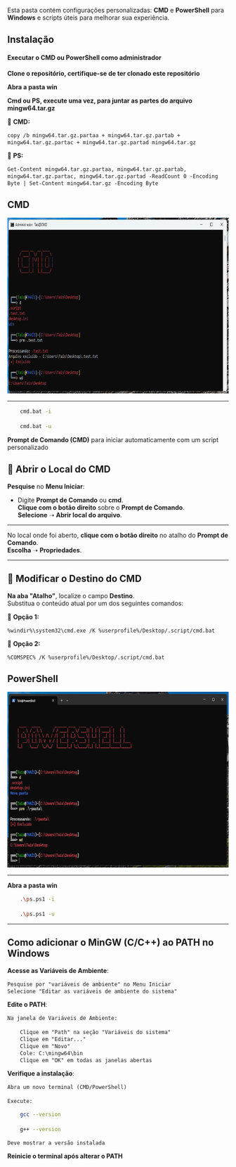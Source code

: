 
Esta pasta contém configurações personalizadas: **CMD** e **PowerShell** para **Windows** e scripts úteis para melhorar sua experiência.

## Instalação

#### **Executar o CMD ou PowerShell como administrador**

**Clone o repositório, certifique-se de ter clonado este repositório**

**Abra a pasta win**

**Cmd ou PS, execute uma vez, para juntar as partes do arquivo mingw64.tar.gz**

   🔹 **CMD:**  
```
copy /b mingw64.tar.gz.partaa + mingw64.tar.gz.partab + mingw64.tar.gz.partac + mingw64.tar.gz.partad mingw64.tar.gz
```
   🔹 **PS:**  
```
Get-Content mingw64.tar.gz.partaa, mingw64.tar.gz.partab, mingw64.tar.gz.partac, mingw64.tar.gz.partad -ReadCount 0 -Encoding Byte | Set-Content mingw64.tar.gz -Encoding Byte
```

## **CMD**

<img src="cmd.png" alt="CMD" height="400">

---

```bash
	cmd.bat -i
	
	cmd.bat -u
```
**Prompt de Comando (CMD)** para iniciar automaticamente com um script personalizado

## 🔹 **Abrir o Local do CMD**  
**Pesquise** no **Menu Iniciar**:  
   - Digite **Prompt de Comando** ou **cmd**.  
**Clique com o botão direito** sobre o **Prompt de Comando**.  
**Selecione** ➝ **Abrir local do arquivo**.  

---

No local onde foi aberto, **clique com o botão direito** no atalho do **Prompt de Comando**.  
**Escolha** ➝ **Propriedades**.  

---

## 🔹 **Modificar o Destino do CMD**  
**Na aba "Atalho"**, localize o campo **Destino**.  
Substitua o conteúdo atual por um dos seguintes comandos:  

   🔹 **Opção 1:**  
```
%windir%\system32\cmd.exe /K %userprofile%/Desktop/.script/cmd.bat
```
   🔹 **Opção 2:**  
```
%COMSPEC% /K %userprofile%/Desktop/.script/cmd.bat
```

## **PowerShell**

<img src="ps.png" alt="PowerShell" height="400">

---

**Abra a pasta win**

```bash
	.\ps.ps1 -i
	
	.\ps.ps1 -u
```

---

## Como adicionar o MinGW (C/C++) ao PATH no Windows

**Acesse as Variáveis de Ambiente**:

	Pesquise por "variáveis de ambiente" no Menu Iniciar
	Selecione "Editar as variáveis de ambiente do sistema"

**Edite o PATH**:

	Na janela de Variáveis de Ambiente:

		Clique em "Path" na seção "Variáveis do sistema"
		Clique em "Editar..."
		Clique em "Novo"
		Cole: C:\mingw64\bin
		Clique em "OK" em todas as janelas abertas

**Verifique a instalação**:

	Abra um novo terminal (CMD/PowerShell)
	
	Execute:

```bash
	gcc --version
	
	g++ --version
```
	Deve mostrar a versão instalada

**Reinicie o terminal após alterar o PATH**